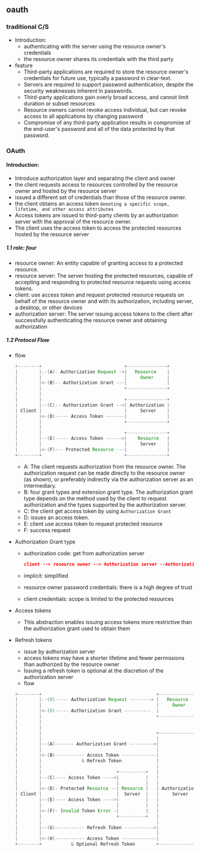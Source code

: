 ## oauth

### traditional C/S

- Introduction:
  - authenticating with the server using the resource owner's credentials
  - the resource owner shares its credentials with the third party
- feature
  - Third-party applications are required to store the resource owner's credentials for future use, typically a password in clear-text.
  - Servers are required to support password authentication, despite the security weaknesses inherent in passwords.
  - Third-party applications gain overly broad access, and cannot limit duration or subset resources
  - Resource owners cannot revoke access individual, but can revoke access to all applications by changing password
  - Compromise of any third-party application results in compromise of the end-user's password and all of the data protected by that password.

### OAuth

#### Introduction:

- Introduce authorization layer and separating the client and owner
- the client requests access to resources controlled by the resource owner and hosted by the resource server
- issued a different set of credentials than those of the resource owner.
- the client obtains an access token `denoting a specific scope, lifetime, and other access attributes`
- Access tokens are issued to third-party clients by an authorization server with the approval of the resource owner.
- The client uses the access token to access the protected resources hosted by the resource server

##### 1.1 role: four

- resource owner: An entity capable of granting access to a protected resource.
- resource server: The server hosting the protected resources, capable of accepting and responding to protected resource requests using access tokens.
- client: use access token and request protected resource requests on behalf of the resource owner and with its authorization, including server, a desktop, or other devices
- authorization server: The server issuing access tokens to the client after successfully authenticating the resource owner and obtaining authorization

##### 1.2 Protocol Flow

- flow

  ```java
  +--------+                               +---------------+
  |        |--(A)- Authorization Request ->|   Resource    |
  |        |                               |     Owner     |
  |        |<-(B)-- Authorization Grant ---|               |
  |        |                               +---------------+
  |        |
  |        |                               +---------------+
  |        |--(C)-- Authorization Grant -->| Authorization |
  | Client |                               |     Server    |
  |        |<-(D)----- Access Token -------|               |
  |        |                               +---------------+
  |        |
  |        |                               +---------------+
  |        |--(E)----- Access Token ------>|    Resource   |
  |        |                               |     Server    |
  |        |<-(F)--- Protected Resource ---|               |
  +--------+                               +---------------+
  ```

  - A: The client requests authorization from the resource owner. The authorization request can be made directly to the resource owner (as shown), or preferably indirectly via the authorization server as an intermediary.
  - B: four grant types and extension grant type. The authorization grant type depends on the method used by the client to request authorization and the types supported by the authorization server.
  - C: the client get access token by using `Authorization Grant`
  - D: issues an access token.
  - E: client use access token to request protected resource
  - F: success request

- Authorization Grant type

  - authorization code: get from authorization server

    ```json
    client --> resource owner --> Authorization server --Authorization Code-->  resource owner --> client
    ```

  - implicit: simplified
  - resource owner password credentials: there is a high degree of trust
  - client credentials: scope is limited to the protected resources

* Access tokens

  - This abstraction enables issuing access tokens more restrictive than the authorization grant used to obtain them

* Refresh tokens

  - issue by authorization server
  - access tokens may have a shorter lifetime and fewer permissions than authorized by the resource owner
  - Issuing a refresh token is optional at the discretion of the authorization server
  - flow

  ```java
  +--------+                                           +---------------+
  |        |--(0)----- Authorization Request --------> |   Resource    |
  |        |                                           |     Owner     |
  |        |<-(0)----- Authorization Grant ----------  |               |
  |        |                                           +---------------+
  |        |
  |        |
  |        |                                           +---------------+
  |        |                                           |               |
  |        |--(A)------- Authorization Grant --------->|               |
  |        |                                           |               |
  |        |<-(B)----------- Access Token -------------|               |
  |        |               & Refresh Token             |               |
  |        |                                           |               |
  |        |                            +----------+   |               |
  |        |--(C)---- Access Token ---->|          |   |               |
  |        |                            |          |   |               |
  |        |<-(D)- Protected Resource --| Resource |   | Authorization |
  | Client |                            |  Server  |   |     Server    |
  |        |--(E)---- Access Token ---->|          |   |               |
  |        |                            |          |   |               |
  |        |<-(F)- Invalid Token Error -|          |   |               |
  |        |                            +----------+   |               |
  |        |                                           |               |
  |        |--(G)----------- Refresh Token ----------->|               |
  |        |                                           |               |
  |        |<-(H)----------- Access Token -------------|               |
  +--------+           & Optional Refresh Token        +---------------+
  ```
